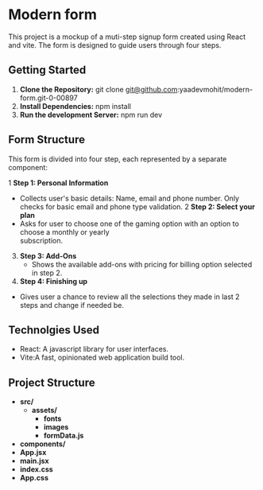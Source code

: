 # Modern form 
This project is a mockup of a muti-step signup form created using React and vite. The form is designed to guide users through four steps. 

## Getting Started

1. **Clone the Repository:**
   git clone git@github.com:yaadevmohit/modern-form.git-0-00897
2. **Install Dependencies:**
   npm install
3. **Run the development Server:**
   npm run dev

## Form Structure 
This form is divided into four step, each represented by a separate component:

1 **Step 1: Personal Information**
  - Collects user's basic details: Name, email and phone number. Only checks for basic email and phone type       validation.
2 **Step 2: Select your plan**
  - Asks for user to choose one of the gaming option with an option to choose a monthly or yearly         
  subscription.
3. **Step 3: Add-Ons**
    - Shows the available add-ons with pricing for billing option selected in step 2.
4. **Step 4: Finishing up**
  - Gives user a chance to review all the selections they made in last 2 steps and change if needed be.

## Technolgies Used
  * React: A javascript library for user interfaces.
  * Vite:A fast, opinionated web application build tool.

## Project Structure

* **src/**
  - **assets/**
      - **fonts**
      - **images**
      - **formData.js**
* **components/**
* **App.jsx**
* **main.jsx**
* **index.css**
* **App.css** 
